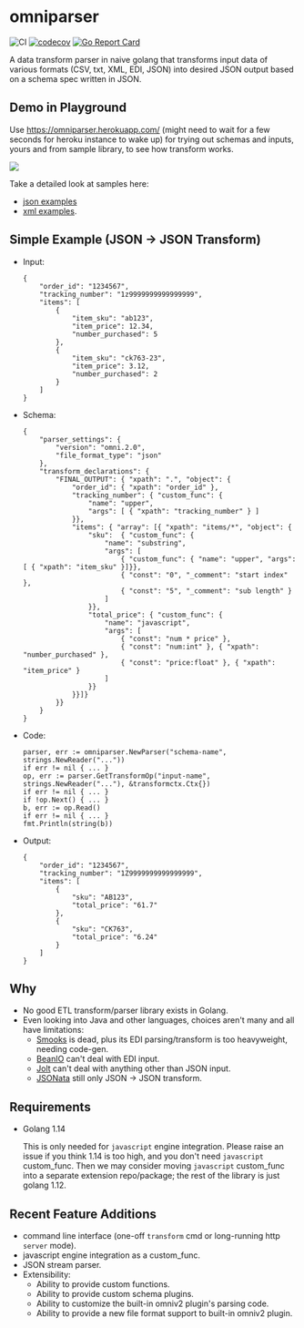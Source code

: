 # omniparser
![CI](https://github.com/jf-tech/omniparser/workflows/CI/badge.svg) [![codecov](https://codecov.io/gh/jf-tech/omniparser/branch/master/graph/badge.svg)](https://codecov.io/gh/jf-tech/omniparser) [![Go Report Card](https://goreportcard.com/badge/github.com/jf-tech/omniparser)](https://goreportcard.com/report/github.com/jf-tech/omniparser)

A data transform parser in naive golang that transforms input data of various formats (CSV, txt, XML, EDI, JSON)
into desired JSON output based on a schema spec written in JSON.

## Demo in Playground

Use https://omniparser.herokuapp.com/ (might need to wait for a few seconds for heroku instance to wake up)
for trying out schemas and inputs, yours and from sample library, to see how transform works.

![](./omniparser/cli/cmd/web/playground-demo.gif)

Take a detailed look at samples here:
- [json examples](./samples/omniv2/json)
- [xml examples](./samples/omniv2/xml).

## Simple Example (JSON -> JSON Transform)
- Input:
    ```
    {
        "order_id": "1234567",
        "tracking_number": "1z9999999999999999",
        "items": [
            {
                "item_sku": "ab123",
                "item_price": 12.34,
                "number_purchased": 5
            },
            {
                "item_sku": "ck763-23",
                "item_price": 3.12,
                "number_purchased": 2
            }
        ]
    }
    ```
- Schema:
    ```
    {
        "parser_settings": {
            "version": "omni.2.0",
            "file_format_type": "json"
        },
        "transform_declarations": {
            "FINAL_OUTPUT": { "xpath": ".", "object": {
                "order_id": { "xpath": "order_id" },
                "tracking_number": { "custom_func": {
                    "name": "upper",
                    "args": [ { "xpath": "tracking_number" } ]
                }},
                "items": { "array": [{ "xpath": "items/*", "object": {
                    "sku":  { "custom_func": {
                        "name": "substring",
                        "args": [
                            { "custom_func": { "name": "upper", "args": [ { "xpath": "item_sku" }]}},
                            { "const": "0", "_comment": "start index" },
                            { "const": "5", "_comment": "sub length" }
                        ]
                    }},
                    "total_price": { "custom_func": {
                        "name": "javascript",
                        "args": [
                            { "const": "num * price" },
                            { "const": "num:int" }, { "xpath": "number_purchased" },
                            { "const": "price:float" }, { "xpath": "item_price" }
                        ]
                    }}
                }}]}
            }}
        }
    }
    ```
- Code:
    ```
    parser, err := omniparser.NewParser("schema-name", strings.NewReader("..."))
    if err != nil { ... }
    op, err := parser.GetTransformOp("input-name", strings.NewReader("..."), &transformctx.Ctx{})
    if err != nil { ... }
    if !op.Next() { ... }  
    b, err := op.Read()
    if err != nil { ... }
    fmt.Println(string(b))
    ```
- Output:
    ```
    {
        "order_id": "1234567",
        "tracking_number": "1Z9999999999999999",
        "items": [
            {
                "sku": "AB123",
                "total_price": "61.7"
            },
            {
                "sku": "CK763",
                "total_price": "6.24"
            }
        ]
    }
    ```

## Why
- No good ETL transform/parser library exists in Golang.
- Even looking into Java and other languages, choices aren't many and all have limitations:
    - [Smooks](https://www.smooks.org/) is dead, plus its EDI parsing/transform is too heavyweight, needing code-gen.
    - [BeanIO](http://beanio.org/) can't deal with EDI input.
    - [Jolt](https://github.com/bazaarvoice/jolt) can't deal with anything other than JSON input.
    - [JSONata](https://jsonata.org/) still only JSON -> JSON transform.

## Requirements
- Golang 1.14

    This is only needed for `javascript` engine integration. Please raise an issue if you think 1.14 is too high, and
    you don't need `javascript` custom_func. Then we may consider moving `javascript` custom_func into a separate
    extension repo/package; the rest of the library is just golang 1.12.

## Recent Feature Additions
- command line interface (one-off `transform` cmd or long-running http `server` mode).
- javascript engine integration as a custom_func.
- JSON stream parser.
- Extensibility:
    - Ability to provide custom functions.
    - Ability to provide custom schema plugins.
    - Ability to customize the built-in omniv2 plugin's parsing code.
    - Ability to provide a new file format support to built-in omniv2 plugin.
